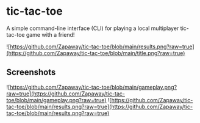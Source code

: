 # tic-tac-toe
A simple command-line interface (CLI) for playing a local multiplayer tic-tac-toe game with a friend!

![https://github.com/Zapaway/tic-tac-toe/blob/main/results.png?raw=true](https://github.com/Zapaway/tic-tac-toe/blob/main/title.png?raw=true)

## Screenshots
![https://github.com/Zapaway/tic-tac-toe/blob/main/gameplay.png?raw=true](https://github.com/Zapaway/tic-tac-toe/blob/main/gameplay.png?raw=true)
![https://github.com/Zapaway/tic-tac-toe/blob/main/results.png?raw=true](https://github.com/Zapaway/tic-tac-toe/blob/main/results.png?raw=true)
